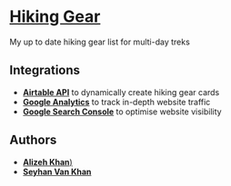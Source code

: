 # [Hiking Gear](https://hiking-gear.netlify.app)
My up to date hiking gear list for multi-day treks

## Integrations
* [**Airtable API**](https://airtable.com/api) to dynamically create hiking gear cards
* [**Google Analytics**](https://analytics.google.com/) to track in-depth website traffic
* [**Google Search Console**](https://search.google.com/search-console/welcome) to optimise website visibility

## Authors

* [**Alizeh Khan**)](https://github.com/alizehkhan)
* [**Seyhan Van Khan**](https://github.com/seyhanvankhan)
